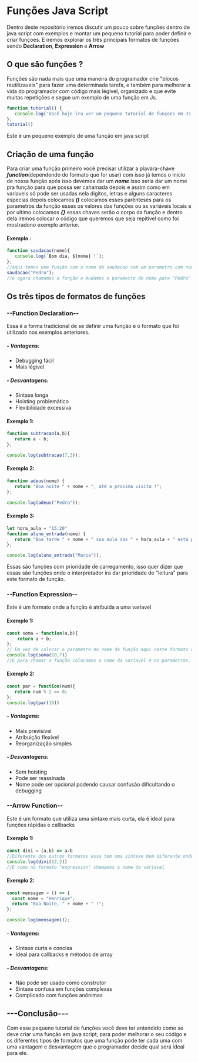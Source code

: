 # Funções Java Script
Dentro deste repositório iremos discutir um pouco sobre funções dentro de java script com exemplos e montar um pequeno tutorial para poder definir e criar
funçoes. E iremos explorar os três principais formatos de funções sendo **Declaration**, **Expression** e **Arrow**

## O que são funções ?
Funções são nada mais que uma maneira do programador crie "blocos reutilizaveis" para fazer uma determinada tarefa, e também para melhorar a vida do programador
com código mais légivel, organizado e que evite muitas repetições e segue um exemplo de uma função em Js.

```js
function tutorial() {
   console.log('Você hoje ira ver um pequeno tutorial de funçoes em Js !');
};
tutorial()
```

Este é um pequeno exemplo de uma função em java script

## Criação de uma função 
Para criar uma função primeiro você precisar utilizar a plavara-chave ***function***(dependendo do formato que for usar) com isso já temos o inicio  de nossa função 
após isso devemos dar um ***nome*** isso seria dar um nome pra função para que possa ser cahamada depois e assim como em variaveis 
só pode ser usadas nela digitos, letras e alguns caracteres especias depois colocamos ***()*** colocamos esses parênteses para os 
parametros da função esses os valores das funções ou as variáveis locais e por ultimo colocamos ***{}*** essas chaves serão o corpo da função 
e dentro dela iremos colocar o código que queremos que seja repitível como foi mostradono exemplo anterior.

#### Exemplo :
```js
function saudacao(nome){
   console.log(´Bom dia, ${nome} !´);
};
//aqui temos uma função com o nome de saudacao com um parametro com nome e dentro do bloco temos um console log
saudacao("Pedro");
//e agora chamamos a função e mudamos o parametro de nome para "Pedro"
```

## Os três tipos de formatos de funções
### --Function Declaration--
Essa é a forma tradicional de se definir uma função e o formato que foi utilizado nos exemplos anteriores.

##### - Vantagens:

- Debugging fácil 
- Mais légivel 
##### - Desvantagens:

- Sintaxe longa
- Hoisting problemático 
- Flexibilidade excessiva 

#### Exemplo 1: 
```js
function subtracao(a,b){
   return a - b;
};

console.log(subtracao(7,3));
```

#### Exemplo 2:
```js
function adeus(nome) {
   return "Boa noite " + nome + ", até a proxima visita !";
};

console.log(adeus("Pedro"));
```

#### Exemplo 3:
```js
let hora_aula = "15:20"
function aluno_entrada(nome) {
   return "Boa tarde " + nome + " sua aula das " + hora_aula + " está prete a começar !";
};

console.log(aluno_entrada("Maria"));
```
Essas são funções com prioridade de carregamento, isso quer dizer que essas são funções onde o interpretador ira dar prioridade de "leitura" para
este formato de função.

### --Function Expression--
Este é um formato onde a função é atríbuida a uma variavel

#### Exemplo 1:
```js
const soma = function(a,b){
    return a + b;
};
// Em vez de colocar o parametro no nome da função aqui neste formato o atribuimos a função
console.log(soma(10,7))
//E para chamar a função colocamos o nome da variavel e os parametros.
```

#### Exemplo 2:
```js
const par = function(num){
   return num % 2 == 0;
};
console.log(par(16))
```
##### - Vantagens:

- Mais previsível 
- Atribuição flexível 
- Reorganização simples 
##### - Desvantagens:

- Sem hoisting
- Pode ser reassinada
- Nome pode ser opcional podendo causar confusão dificultando o debugging

### --Arrow Function-- 
Este é um formato que utiliza uma sintaxe mais curta, ela é ideal para funções rápidas e callbacks

#### Exemplo 1:
```js
const divi = (a,b) => a/b
//Diferente dos outros formatos essa tem uma sintexe bem diferente onde o parametro é atribuido a variavel e utlizando uma arrow para montar o corpo da função e ela não utiliza do "function"
console.log(divi(12,2))
//E como no formato "expression" chamamos o nome da varíavel
```

#### Exemplo 2:
```js
const mensagem = () => {
  const nome = "Henrique";
  return "Boa Noite, " + nome + " !";
};

console.log(mensagem());
```

##### - Vantagens:

- Sintaxe curta e concisa
- Ideal para callbacks e métodos de array

##### - Desvantagens:

- Não pode ser usado como construtor
- Sintaxe confusa em funções complexas
- Complicado com funções anônimas 


## ---Conclusão---
Com esse pequeno tutorial de funções você deve ter entendido como se deve criar uma função em java script, para poder melhorar o seu código e os diferentes
tipos de formatos que uma função pode ter cada uma com uma vantagem e desvantagem que o programador decide qual será ideal para ele. 

